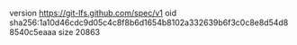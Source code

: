 version https://git-lfs.github.com/spec/v1
oid sha256:1a10d46cdc9d05c4c8f8b6d1654b8102a332639b6f3c0c8e8d54d88540c5eaaa
size 20863
